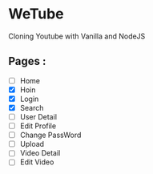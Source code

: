# WeTube

Cloning Youtube with Vanilla and NodeJS

## Pages : 

- [ ] Home
- [x] Hoin
- [x] Login
- [x] Search
- [ ] User Detail
- [ ] Edit Profile
- [ ] Change PassWord
- [ ] Upload
- [ ] Video Detail
- [ ] Edit Video